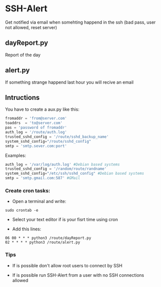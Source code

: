 # SSH-Alert
Get notified via email when somehting happend in the ssh (bad pass, user not allowed, reset server)

## dayReport.py
Report of the day

## alert.py
If something strange happend last hour you will recive an email

## Intructions

You have to create a aux.py like this:

```python
fromaddr = 'from@server.com'
toaddrs  = 'to@server.com'
pas = 'password of fromaddr'
auth_log = '/route/auth.log'
trusted_sshd_config = '/route/sshd_backup_name'
system_sshd_config="/route/sshd_config"
smtp = 'smtp.sever.com:port'
```

Examples:

```python
auth_log = '/var/log/auth.log' #Debian based systems
trusted_sshd_config = '/random/route/randname'
system_sshd_config="/etc/ssh/sshd_config" #Debian based systems
smtp = 'smtp.gmail.com:587' #GMail
```

### Create cron tasks:

- Open a terminal and write:

```
sudo crontab -e
```

- Select your text editor if is your fisrt time using cron

- Add this lines:

```
06 00 * * * python3 /route/dayReport.py
02 * * * * python3 /route/alert.py
```

### Tips

- If is possible don't allow root users to connect by SSH

- If is possible run SSH-Alert from a user with no SSH connections allowed
